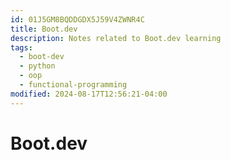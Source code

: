```yaml
---
id: 01J5GM8BQDDGDX5J59V4ZWNR4C
title: Boot.dev
description: Notes related to Boot.dev learning
tags:
  - boot-dev
  - python
  - oop
  - functional-programming
modified: 2024-08-17T12:56:21-04:00
---
```

# Boot.dev
